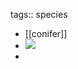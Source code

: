 tags:: species

- [[conifer]]
- ![](https://peach-geographical-bat-397.mypinata.cloud/ipfs/QmeGwMWtnfpifS42usf5W6dqKzWSp7N5qRhEuzzCzt75Kg)
-